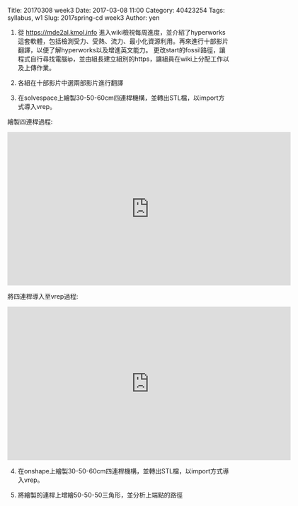 Title: 20170308 week3
Date: 2017-03-08 11:00
Category: 40423254
Tags: syllabus, w1
Slug: 2017spring-cd week3
Author: yen

1. 從 https://mde2al.kmol.info 進入wiki檢視每周進度，並介紹了hyperworks這套軟體，包括檢測受力、受熱、流力、最小化資源利用。再來進行十部影片翻譯，以便了解hyperworks以及增進英文能力。
更改start的fossil路徑，讓程式自行尋找電腦ip，並由組長建立組別的https，讓組員在wiki上分配工作以及上傳作業。

2. 各組在十部影片中選兩部影片進行翻譯

3. 在solvespace上繪製30-50-60cm四連桿機構，並轉出STL檔，以import方式導入vrep。

繪製四連桿過程:
<iframe src="https://player.vimeo.com/video/208420642" width="640" height="347" frameborder="0" webkitallowfullscreen mozallowfullscreen allowfullscreen></iframe>

將四連桿導入至vrep過程:
<iframe src="https://player.vimeo.com/video/208420657" width="640" height="347" frameborder="0" webkitallowfullscreen mozallowfullscreen allowfullscreen></iframe>

4. 在onshape上繪製30-50-60cm四連桿機構，並轉出STL檔，以import方式導入vrep。

5. 將繪製的連桿上增繪50-50-50三角形，並分析上端點的路徑